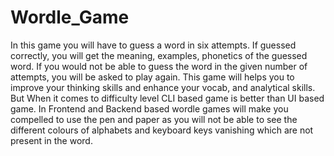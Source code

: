 # Wordle_Game
In this game you will have to guess a word in six attempts. If guessed correctly, you will get the meaning, examples, phonetics of the guessed word. 
If you would not be able to guess the word in the given number of attempts, you will be asked to play again.
This game will helps you to improve your thinking skills and enhance your vocab, and analytical skills.
But When it comes to difficulty level CLI based game is better than UI based game. 
In Frontend and Backend based wordle games will make you compelled to use the pen and paper as you will not be able to see the different colours of alphabets and keyboard keys vanishing which are not present in the word.

